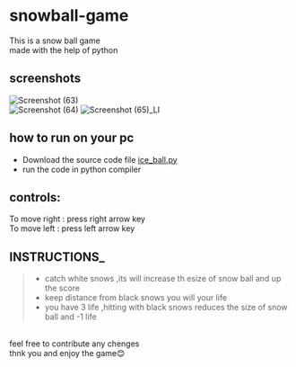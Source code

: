 # snowball-game
This is a snow ball game<br>
made with the help of python<br>

## screenshots
![Screenshot (63)](https://user-images.githubusercontent.com/75438216/150531693-552fed7f-f218-48e4-9a94-0971ae2d6ef9.png)
<br>![Screenshot (64)](https://user-images.githubusercontent.com/75438216/150531725-6d3bcc35-88be-439e-8e81-01b561810135.png)
![Screenshot (65)_LI](https://user-images.githubusercontent.com/75438216/150531778-d9825ab4-a8f1-46e8-88a8-53fe25f1c920.jpg)
## how to run on your pc
- Download the source code file [ice_ball.py](https://github.com/shubham-0927/snowball-game/blob/main/ice_ball.py)
- run the code in python compiler
## controls:
To move right : press right arrow key<br>
To move left : press left arrow key <br>
## INSTRUCTIONS_
>- catch white snows ,its will increase th esize of snow ball and up the score
>- keep distance from black snows you will your life
>- you have 3 life ,hitting with black snows reduces the size of snow ball and -1 life
<br>
feel free to contribute any chenges <br>
thnk you and enjoy the game😊

